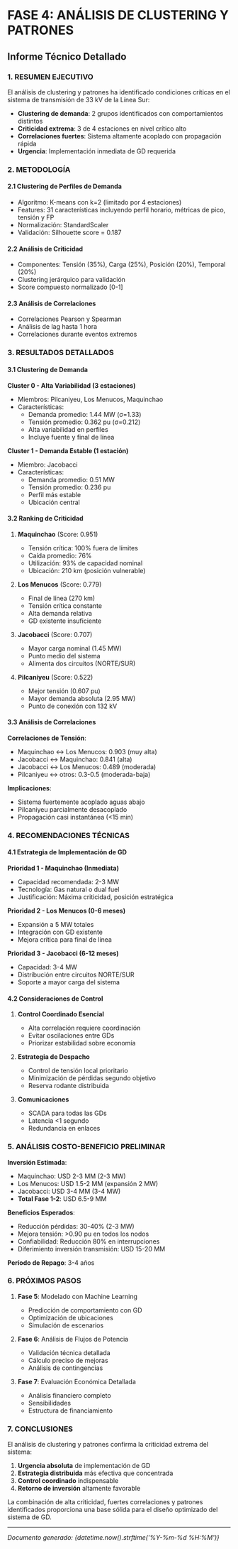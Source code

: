 # FASE 4: ANÁLISIS DE CLUSTERING Y PATRONES
## Informe Técnico Detallado

### 1. RESUMEN EJECUTIVO

El análisis de clustering y patrones ha identificado condiciones críticas en el sistema de transmisión de 33 kV de la Línea Sur:

- **Clustering de demanda**: 2 grupos identificados con comportamientos distintos
- **Criticidad extrema**: 3 de 4 estaciones en nivel crítico alto
- **Correlaciones fuertes**: Sistema altamente acoplado con propagación rápida
- **Urgencia**: Implementación inmediata de GD requerida

### 2. METODOLOGÍA

#### 2.1 Clustering de Perfiles de Demanda
- Algoritmo: K-means con k=2 (limitado por 4 estaciones)
- Features: 31 características incluyendo perfil horario, métricas de pico, tensión y FP
- Normalización: StandardScaler
- Validación: Silhouette score = 0.187

#### 2.2 Análisis de Criticidad
- Componentes: Tensión (35%), Carga (25%), Posición (20%), Temporal (20%)
- Clustering jerárquico para validación
- Score compuesto normalizado [0-1]

#### 2.3 Análisis de Correlaciones
- Correlaciones Pearson y Spearman
- Análisis de lag hasta 1 hora
- Correlaciones durante eventos extremos

### 3. RESULTADOS DETALLADOS

#### 3.1 Clustering de Demanda

**Cluster 0 - Alta Variabilidad (3 estaciones)**
- Miembros: Pilcaniyeu, Los Menucos, Maquinchao
- Características:
  - Demanda promedio: 1.44 MW (σ=1.33)
  - Tensión promedio: 0.362 pu (σ=0.212)
  - Alta variabilidad en perfiles
  - Incluye fuente y final de línea

**Cluster 1 - Demanda Estable (1 estación)**
- Miembro: Jacobacci
- Características:
  - Demanda promedio: 0.51 MW
  - Tensión promedio: 0.236 pu
  - Perfil más estable
  - Ubicación central

#### 3.2 Ranking de Criticidad

1. **Maquinchao** (Score: 0.951)
   - Tensión crítica: 100% fuera de límites
   - Caída promedio: 76%
   - Utilización: 93% de capacidad nominal
   - Ubicación: 210 km (posición vulnerable)

2. **Los Menucos** (Score: 0.779)
   - Final de línea (270 km)
   - Tensión crítica constante
   - Alta demanda relativa
   - GD existente insuficiente

3. **Jacobacci** (Score: 0.707)
   - Mayor carga nominal (1.45 MW)
   - Punto medio del sistema
   - Alimenta dos circuitos (NORTE/SUR)

4. **Pilcaniyeu** (Score: 0.522)
   - Mejor tensión (0.607 pu)
   - Mayor demanda absoluta (2.95 MW)
   - Punto de conexión con 132 kV

#### 3.3 Análisis de Correlaciones

**Correlaciones de Tensión**:
- Maquinchao ↔ Los Menucos: 0.903 (muy alta)
- Jacobacci ↔ Maquinchao: 0.841 (alta)
- Jacobacci ↔ Los Menucos: 0.489 (moderada)
- Pilcaniyeu ↔ otros: 0.3-0.5 (moderada-baja)

**Implicaciones**:
- Sistema fuertemente acoplado aguas abajo
- Pilcaniyeu parcialmente desacoplado
- Propagación casi instantánea (<15 min)

### 4. RECOMENDACIONES TÉCNICAS

#### 4.1 Estrategia de Implementación de GD

**Prioridad 1 - Maquinchao (Inmediata)**
- Capacidad recomendada: 2-3 MW
- Tecnología: Gas natural o dual fuel
- Justificación: Máxima criticidad, posición estratégica

**Prioridad 2 - Los Menucos (0-6 meses)**
- Expansión a 5 MW totales
- Integración con GD existente
- Mejora crítica para final de línea

**Prioridad 3 - Jacobacci (6-12 meses)**
- Capacidad: 3-4 MW
- Distribución entre circuitos NORTE/SUR
- Soporte a mayor carga del sistema

#### 4.2 Consideraciones de Control

1. **Control Coordinado Esencial**
   - Alta correlación requiere coordinación
   - Evitar oscilaciones entre GDs
   - Priorizar estabilidad sobre economía

2. **Estrategia de Despacho**
   - Control de tensión local prioritario
   - Minimización de pérdidas segundo objetivo
   - Reserva rodante distribuida

3. **Comunicaciones**
   - SCADA para todas las GDs
   - Latencia <1 segundo
   - Redundancia en enlaces

### 5. ANÁLISIS COSTO-BENEFICIO PRELIMINAR

**Inversión Estimada**:
- Maquinchao: USD 2-3 MM (2-3 MW)
- Los Menucos: USD 1.5-2 MM (expansión 2 MW)
- Jacobacci: USD 3-4 MM (3-4 MW)
- **Total Fase 1-2**: USD 6.5-9 MM

**Beneficios Esperados**:
- Reducción pérdidas: 30-40% (2-3 MW)
- Mejora tensión: >0.90 pu en todos los nodos
- Confiabilidad: Reducción 80% en interrupciones
- Diferimiento inversión transmisión: USD 15-20 MM

**Período de Repago**: 3-4 años

### 6. PRÓXIMOS PASOS

1. **Fase 5**: Modelado con Machine Learning
   - Predicción de comportamiento con GD
   - Optimización de ubicaciones
   - Simulación de escenarios

2. **Fase 6**: Análisis de Flujos de Potencia
   - Validación técnica detallada
   - Cálculo preciso de mejoras
   - Análisis de contingencias

3. **Fase 7**: Evaluación Económica Detallada
   - Análisis financiero completo
   - Sensibilidades
   - Estructura de financiamiento

### 7. CONCLUSIONES

El análisis de clustering y patrones confirma la criticidad extrema del sistema:

1. **Urgencia absoluta** de implementación de GD
2. **Estrategia distribuida** más efectiva que concentrada
3. **Control coordinado** indispensable
4. **Retorno de inversión** altamente favorable

La combinación de alta criticidad, fuertes correlaciones y patrones identificados proporciona una base sólida para el diseño optimizado del sistema de GD.

---
*Documento generado: {datetime.now().strftime('%Y-%m-%d %H:%M')}*
